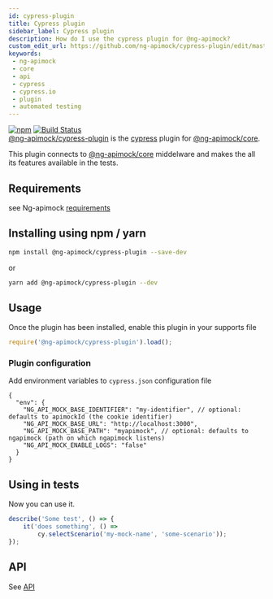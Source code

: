 ```yaml
---
id: cypress-plugin
title: Cypress plugin
sidebar_label: Cypress plugin
description: How do I use the cypress plugin for @ng-apimock?
custom_edit_url: https://github.com/ng-apimock/cypress-plugin/edit/master/docs/cypress-plugin.md
keywords:
 - ng-apimock
 - core
 - api
 - cypress
 - cypress.io
 - plugin
 - automated testing
---
```

[![npm](https://img.shields.io/npm/v/@ng-apimock/cypress-plugin?color=brightgreen)](https://www.npmjs.com/package/@ng-apimock/cypress-plugin) [![Build Status](https://github.com/ng-apimock/cypress-plugin/workflows/CI/badge.svg)](https://github.com/ng-apimock/cypress-plugin/actions?workflow=CI) <br />
[@ng-apimock/cypress-plugin](https://github.com/ng-apimock/cypress-plugin) is the [cypress](https://www.cypress.io/) plugin for [@ng-apimock/core](https://github.com/ng-apimock/core).

This plugin connects to [@ng-apimock/core](https://github.com/ng-apimock/core) middelware and makes the all its features available in the tests.

## Requirements

see Ng-apimock [requirements](/docs/#requirements)

## Installing using npm / yarn
```bash
npm install @ng-apimock/cypress-plugin --save-dev
```
or 

```bash
yarn add @ng-apimock/cypress-plugin --dev
```

## Usage
Once the plugin has been installed, enable this plugin in your supports file

```js
require('@ng-apimock/cypress-plugin').load();
```

### Plugin configuration
Add environment variables to `cypress.json` configuration file

```
{
  "env": {
    "NG_API_MOCK_BASE_IDENTIFIER": "my-identifier", // optional: defaults to apimockId (the cookie identifier)
    "NG_API_MOCK_BASE_URL": "http://localhost:3000",
    "NG_API_MOCK_BASE_PATH": "myapimock", // optional: defaults to ngapimock (path on which ngapimock listens)
    "NG_API_MOCK_ENABLE_LOGS": "false"
  }
}
```

## Using in tests
Now you can use it.

```typescript
describe('Some test', () => {
    it('does something', () => 
        cy.selectScenario('my-mock-name', 'some-scenario'));
});
``` 

## API 
See [API](/docs/api/select-scenario)
